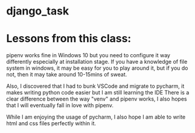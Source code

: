 # django_task
# Lessons from this class:

pipenv works fine in Windows 10 but you need to configure it way differently especially at installation stage. If you have a knowledge of file system in windows, it may be easy for you to play around it, but if you do not, then it may take around 10-15mins of sweat.

Also, I discovered that I had to bunk VSCode and migrate to pycharm, it makes writing python code easier but I am still learning the IDE
There is a clear difference between the way "venv" and pipenv works, I also hopes that I will eventually fall in love with pipenv.

While I am enjoying the usage of pycharm, I also hope I am able to write html and css files perfectly within it.
